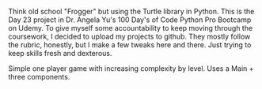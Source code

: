 Think old school "Frogger" but using the Turtle library in Python.
This is the Day 23 project in Dr. Angela Yu's 100 Day's of Code Python Pro Bootcamp on Udemy.
To give myself some accountability to keep moving through the coursework, I decided to upload my projects to github.
They mostly follow the rubric, honestly, but I make a few tweaks here and there. Just trying to keep skills fresh and dexterous.

Simple one player game with increasing complexity by level.
Uses a Main + three components.
